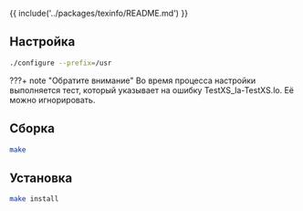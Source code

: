{{ include('../packages/texinfo/README.md') }}

## Настройка

```bash
./configure --prefix=/usr
```

???+ note "Обратите внимание"
	  Во время процесса настройки выполняется тест, который указывает на ошибку TestXS_la-TestXS.lo. Её можно игнорировать.

## Сборка

```bash
make
```

## Установка

```bash
make install
```
